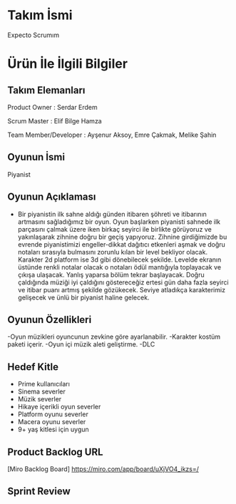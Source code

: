 
# **Takım İsmi**

Expecto Scrumım


# Ürün İle İlgili Bilgiler

## Takım Elemanları

 Product Owner : Serdar Erdem 

 Scrum Master : Elif Bilge Hamza

 Team Member/Developer : Ayşenur Aksoy, Emre Çakmak, Melike Şahin

## Oyunun İsmi

Piyanist

## Oyunun Açıklaması

- Bir piyanistin ilk sahne aldığı günden itibaren şöhreti ve itibarının artmasını sağladığımız bir oyun. Oyun başlarken piyanisti sahnede ilk parçasını çalmak üzere
iken birkaç seyirci ile birlikte görüyoruz ve yakınlaşarak zihnine doğru bir geçiş yapıyoruz. 
Zihnine girdiğimizde bu evrende piyanistimizi engeller-dikkat dağıtıcı etkenleri aşmak ve doğru notaları sırasıyla 
bulmasını zorunlu kılan bir level bekliyor olacak. Karakter 2d platform ise 3d gibi dönebilecek şekilde. Levelde ekranın üstünde renkli notalar olacak o notaları
 ödül mantığıyla toplayacak ve çıkışa ulaşacak. Yanlış yaparsa bölüm tekrar başlayacak.  Doğru çaldığında müziği iyi çaldığını göstereceğiz ertesi gün daha fazla seyirci ve itibar puanı artmış şekilde gözükecek. Seviye atladıkça karakterimiz gelişecek 
ve ünlü bir piyanist haline gelecek.

## Oyunun Özellikleri
 -Oyun müzikleri oyuncunun zevkine göre ayarlanabilir.
 -Karakter kostüm paketi içerir.
 -Oyun içi müzik aleti geliştirme.
 -DLC 

## Hedef Kitle

- Prime kullanıcıları
- Sinema severler
- Müzik severler
- Hikaye içerikli oyun severler
- Platform oyunu severler
- Macera oyunu severler
- 9+ yaş kitlesi için uygun


## Product Backlog URL

[Miro Backlog Board] https://miro.com/app/board/uXjVO4_ikzs=/ 

## Sprint Review

